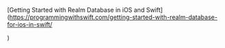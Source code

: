 [Getting Started with Realm Database in iOS and Swift](https://programmingwithswift.com/getting-started-with-realm-database-for-ios-in-swift/

)
